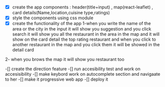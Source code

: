 -[x] create the app components : header(title+input) , map(react-leaflet) , card details(Name,location,cuisine type,ratings) 
-[x] style the components using css module
-[x] create the functionality of the app
1-when you write the name of the area or the city in the input it will show you suggestion  and you click search it will show you all  the restaurant in the area
in the map and it will show on the card detail the top rating restaurant and when you click to another restaurant in the map and you click them it will be showed in the detail card

2- when you brows the map it will show you restaurant too

-[] create the direction feature
-[] run accesibility test and work on accesisibility
-[] make keybord work on autocomplete section and navigaate to her
-[] make it progressive web app
-[] deploy it 